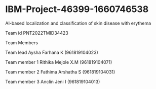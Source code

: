 # IBM-Project-46399-1660746538
AI-based localization and classification of skin disease with erythema

Team id PNT2022TMID34423

Team Members

Team lead 	        Aysha Farhana K	      (961819104023)

Team member 1	      Rithika Mejole X.M	  (961819104071)

Team member 2	      Fathima Arshatha S	  (961819104031)

Team member 3	      Anclin Jeni I	       (961819104013)

  
